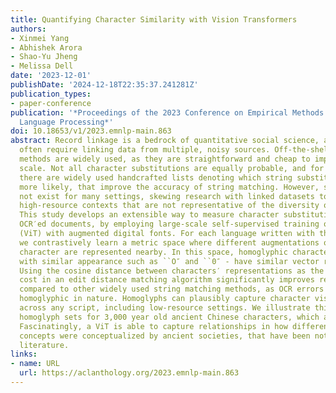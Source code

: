 ```yaml
---
title: Quantifying Character Similarity with Vision Transformers
authors:
- Xinmei Yang
- Abhishek Arora
- Shao-Yu Jheng
- Melissa Dell
date: '2023-12-01'
publishDate: '2024-12-18T22:35:37.241281Z'
publication_types:
- paper-conference
publication: '*Proceedings of the 2023 Conference on Empirical Methods in Natural
  Language Processing*'
doi: 10.18653/v1/2023.emnlp-main.863
abstract: Record linkage is a bedrock of quantitative social science, as analyses
  often require linking data from multiple, noisy sources. Off-the-shelf string matching
  methods are widely used, as they are straightforward and cheap to implement and
  scale. Not all character substitutions are equally probable, and for some settings
  there are widely used handcrafted lists denoting which string substitutions are
  more likely, that improve the accuracy of string matching. However, such lists do
  not exist for many settings, skewing research with linked datasets towards a few
  high-resource contexts that are not representative of the diversity of human societies.
  This study develops an extensible way to measure character substitution costs for
  OCR′ed documents, by employing large-scale self-supervised training of vision transformers
  (ViT) with augmented digital fonts. For each language written with the CJK script,
  we contrastively learn a metric space where different augmentations of the same
  character are represented nearby. In this space, homoglyphic characters - those
  with similar appearance such as ``O″ and ``0″ - have similar vector representations.
  Using the cosine distance between characters′ representations as the substitution
  cost in an edit distance matching algorithm significantly improves record linkage
  compared to other widely used string matching methods, as OCR errors tend to be
  homoglyphic in nature. Homoglyphs can plausibly capture character visual similarity
  across any script, including low-resource settings. We illustrate this by creating
  homoglyph sets for 3,000 year old ancient Chinese characters, which are highly pictorial.
  Fascinatingly, a ViT is able to capture relationships in how different abstract
  concepts were conceptualized by ancient societies, that have been noted in the archaeological
  literature.
links:
- name: URL
  url: https://aclanthology.org/2023.emnlp-main.863
---
```

